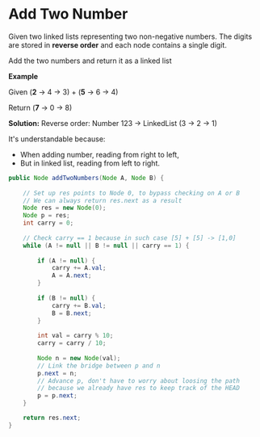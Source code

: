 # Add Two Number

Given two linked lists representing two non-negative numbers.
The digits are stored in **reverse order** and each node contains a single digit. 

Add the two numbers and return it as a linked list

**Example**

Given (**2** -> 4 -> 3) + (**5** -> 6 -> 4)

Return (**7** -> 0 -> 8)

**Solution:** Reverse order: Number 123 -> LinkedList (3 -> 2 -> 1)

It's understandable because: 
- When adding number, reading from right to left, 
- But in linked list, reading from left to right.

```java
public Node addTwoNumbers(Node A, Node B) {
    
    // Set up res points to Node 0, to bypass checking on A or B
    // We can always return res.next as a result
    Node res = new Node(0);
    Node p = res;
    int carry = 0;
    
    // Check carry == 1 because in such case [5] + [5] -> [1,0]
    while (A != null || B != null || carry == 1) {
        
        if (A != null) {
            carry += A.val;
            A = A.next;
        }
            
        if (B != null) {
            carry += B.val;
            B = B.next;
        }
        
        int val = carry % 10;
        carry = carry / 10;
        
        Node n = new Node(val);
        // Link the bridge between p and n
        p.next = n;
        // Advance p, don't have to worry about loosing the path 
        // because we already have res to keep track of the HEAD
        p = p.next;
    }

    return res.next;
}
```




